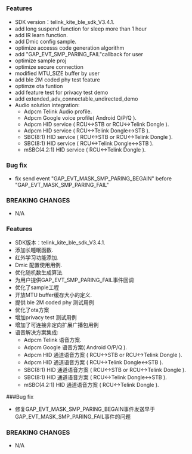 ### Features
* SDK version：telink_kite_ble_sdk_V3.4.1.
* add long suspend function for sleep more than 1 hour
* add IR learn function.
* add Dmic config sample.
* optimize accesss code generation algorithm
* add "GAP_EVT_SMP_PARING_FAIL"callback for user
* optimize sample proj
* optimize secure connection
* modified MTU_SIZE buffer by user
* add ble 2M coded phy test feature
* optimze ota funtion
* add feature test for privacy test demo
* add extended_adv_connectable_undirected_demo
* Audio solution integration:
  +  Adpcm Telink Audio profile.
  +  Adpcm Google voice profile( Android O/P/Q ).
  +  Adpcm HID service ( RCU<->STB or RCU<->Telink Dongle ).
  +  Adpcm HID service ( RCU<->Telink Dongle<->STB ).
  +  SBC(8:1) HID service ( RCU<->STB or RCU<->Telink Dongle ).
  +  SBC(8:1) HID service ( RCU<->Telink Dongle<->STB ).
  +  mSBC(4.2:1) HID service ( RCU<->Telink Dongle ).

### Bug fix
* fix send event "GAP_EVT_MASK_SMP_PARING_BEGAIN" before "GAP_EVT_MASK_SMP_PARING_FAIL" 

### BREAKING CHANGES
  - N/A

### Features
* SDK版本：telink_kite_ble_sdk_V3.4.1.
* 添加长睡眠函数.
* 红外学习功能添加.
* Dmic 配置使用用例.
* 优化随机数生成算法.
* 为用户提供GAP_EVT_SMP_PARING_FAIL事件回调
* 优化了sample工程
* 开放MTU buffer缓存大小的定义.
* 提供 ble 2M coded phy 测试用例
* 优化了ota方案
* 增加privacy test 测试用例
* 增加了可连接非定向扩展广播包用例
* 语音解决方案集成:
  +  Adpcm Telink 语音方案.
  +  Adpcm Google 语音方案( Android O/P/Q ).
  +  Adpcm HID 通道语音方案 ( RCU<->STB or RCU<->Telink Dongle ).
  +  Adpcm HID 通道语音方案 ( RCU<->Telink Dongle<->STB ).
  +  SBC(8:1) HID 通道语音方案 ( RCU<->STB or RCU<->Telink Dongle ).
  +  SBC(8:1) HID 通道语音方案 ( RCU<->Telink Dongle<->STB ).
  +  mSBC(4.2:1) HID 通道语音方案 ( RCU<->Telink Dongle ).

###Bug fix
* 修复GAP_EVT_MASK_SMP_PARING_BEGAIN事件发送早于GAP_EVT_MASK_SMP_PARING_FAIL事件的问题

### BREAKING CHANGES
 -  N/A